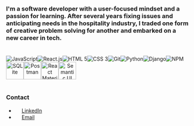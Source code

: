 <link rel="stylesheet" type="text/css" media="all" href="readme.css" />

### I'm a software developer with a user-focused mindset and a passion for learning. After several years fixing issues and anticipating needs in the hospitality industry, I traded one form of creative problem solving for another and embarked on a new career in tech.

#

<div class="technologies">
<span style="text-align: center;"> <img alt="JavaScript" title="JavaScript" src="https://img.icons8.com/color/48/000000/javascript.png" /><img alt="React.js" title="React.js" src="https://img.icons8.com/color/48/000000/react-native.png" /><img alt="HTML 5" title="HTML 5" src="https://img.icons8.com/color/48/000000/html-5.png" /><img alt="CSS 3" title="CSS 3" src="https://img.icons8.com/color/48/000000/css3.png" /><img alt="Git" title="Git" src="https://img.icons8.com/color/48/000000/git.png" /><img alt="Python" title="Python" src="https://img.icons8.com/color/48/000000/python.png" /><img alt="Django" title="Django" src="https://img.icons8.com/material-sharp/48/000000/django.png" /><img alt="NPM" title="NPM" src="https://img.icons8.com/color/48/000000/npm.png" /><img alt="SQLite" title="SQLite" height="48px" src="https://upload.wikimedia.org/wikipedia/commons/thumb/3/38/SQLite370.svg/144px-SQLite370.svg.png" /><img alt="Postman" title="Postman" width="48px" src="https://nordicapis.com/wp-content/uploads/postman-logo-2.png" /><img alt="React Materialize" title="React Materialize" width="48px" src="https://avatars2.githubusercontent.com/u/10089934?s=400&v=4" /><img alt="Semantic UI" title="Semantic UI React" width="48px" src="https://react.semantic-ui.com/logo.png" /> </span>
</div>

#

### Contact

<div class="contact">

- <img height="15px" src="https://image.flaticon.com/icons/png/512/174/174857.png" /> [LinkedIn](https://www.linkedin.com/in/katie-wohl/)  
- <img height="15px" src="https://www.freepngimg.com/download/gmail/66572-google-icons-computer-logo-email-gmail.png" /> <a href="mailto: ktwohl@gmail.com" >Email</a> 

</div>

<!--
**kwohl/kwohl** is a ✨ _special_ ✨ repository because its `README.md` (this file) appears on your GitHub profile.

Here are some ideas to get you started:

- 🔭 I’m currently working on ...
- 🌱 I’m currently learning ...
- 👯 I’m looking to collaborate on ...
- 🤔 I’m looking for help with ...
- 💬 Ask me about ...
- 📫 How to reach me: ...
- 😄 Pronouns: ...
- ⚡ Fun fact: ...
-->
